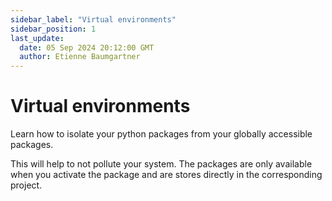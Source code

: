 ```yaml
---
sidebar_label: "Virtual environments"
sidebar_position: 1
last_update:
  date: 05 Sep 2024 20:12:00 GMT
  author: Etienne Baumgartner
---
```

# Virtual environments

Learn how to isolate your python packages from your globally accessible packages. 

<!-- truncate -->

This will help to not pollute your system. The packages are only available when you activate the package and are stores directly in the corresponding project. 